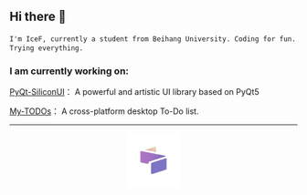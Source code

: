 ## Hi there 👋
    I'm IceF, currently a student from Beihang University. Coding for fun. Trying everything.


### I am currently working on:

[PyQt-SiliconUI](https://github.com/ChinaIceF/PyQt-SiliconUI)：  A powerful and artistic UI library based on PyQt5

[My-TODOs](https://github.com/ChinaIceF/My-TODOs)：  A cross-platform desktop To-Do list.

****

<p align="center">
    <img src="./asserts/silicon_ui_128_128.png" alt="PyQt-SiliconUI Logo" style="width: 96px; height: 96px; ">
</p>
